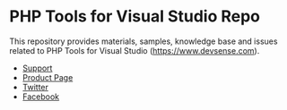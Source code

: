 # PHP Tools for Visual Studio Repo

This repository provides materials, samples, knowledge base and issues related to PHP Tools for Visual Studio (https://www.devsense.com).

- [Support](https://github.com/DEVSENSE/phptools-for-visualstudio/issues)
- [Product Page](https://www.devsense.com)
- [Twitter](https://twitter.com/php4vs)
- [Facebook](https://www.facebook.com/ph4vs/)
